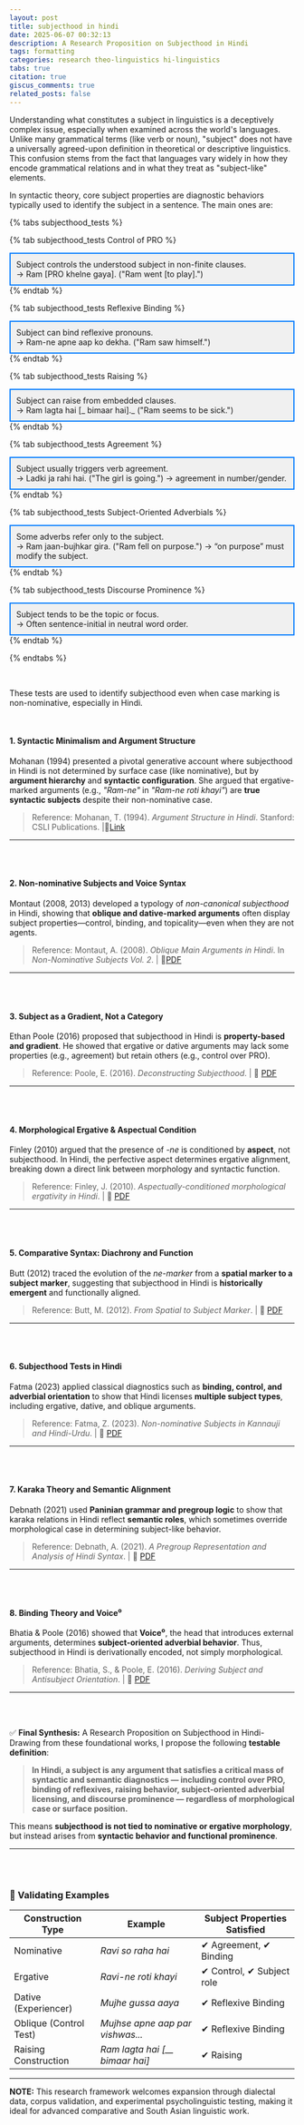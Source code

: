 ```yaml
---
layout: post
title: subjecthood in hindi
date: 2025-06-07 00:32:13
description: A Research Proposition on Subjecthood in Hindi
tags: formatting 
categories: research theo-linguistics hi-linguistics
tabs: true
citation: true
giscus_comments: true
related_posts: false
---
```


Understanding what constitutes a subject in linguistics is a deceptively complex issue, especially when examined across the world's languages. Unlike many grammatical terms (like verb or noun), "subject" does not have a universally agreed-upon definition in theoretical or descriptive linguistics. This confusion stems from the fact that languages vary widely in how they encode grammatical relations and in what they treat as "subject-like" elements.

In syntactic theory, core subject properties are diagnostic behaviors typically used to identify the subject in a sentence. The main ones are:


{% tabs subjecthood_tests %}

{% tab subjecthood_tests Control of PRO %}
<div style="background-color: #f0f0f0; padding: 10px; border: 2px solid #007bff;">
Subject controls the understood subject in non-finite clauses.
<br>
→ Ram [PRO khelne gaya]. ("Ram went [to play].")
</div>
{% endtab %}


{% tab subjecthood_tests Reflexive Binding %}
<div style="background-color: #f0f0f0; padding: 10px; border: 2px solid #007bff;">
Subject can bind reflexive pronouns.
<br>
→ Ram-ne apne aap ko dekha. ("Ram saw himself.")
</div>
{% endtab %}

{% tab subjecthood_tests Raising %}
<div style="background-color: #f0f0f0; padding: 10px; border: 2px solid #007bff;">
Subject can raise from embedded clauses.
<br>
→ Ram lagta hai [_ bimaar hai]._ ("Ram seems to be sick.")
</div>
{% endtab %}

{% tab subjecthood_tests Agreement %}
<div style="background-color: #f0f0f0; padding: 10px; border: 2px solid #007bff;">
Subject usually triggers verb agreement.
<br>
→ Ladki ja rahi hai. ("The girl is going.") → agreement in number/gender.
</div>
{% endtab %}

{% tab subjecthood_tests Subject-Oriented Adverbials %}
<div style="background-color: #f0f0f0; padding: 10px; border: 2px solid #007bff;">
Some adverbs refer only to the subject.
<br>
→ Ram jaan-bujhkar gira. ("Ram fell on purpose.") → “on purpose” must modify the subject.
</div>
{% endtab %}

{% tab subjecthood_tests Discourse Prominence %}
<div style="background-color: #f0f0f0; padding: 10px; border: 2px solid #007bff;">
Subject tends to be the topic or focus.
<br>
→ Often sentence-initial in neutral word order.
</div>
{% endtab %}

{% endtabs %}

<br>

These tests are used to identify subjecthood even when case marking is non-nominative, especially in Hindi.

<br>

#### 1. Syntactic Minimalism and Argument Structure
Mohanan (1994) presented a pivotal generative account where subjecthood in Hindi is not determined by surface case (like nominative), but by **argument hierarchy** and **syntactic configuration**. She argued that ergative-marked arguments (e.g., *"Ram-ne"* in *"Ram-ne roti khayi"*) are **true syntactic subjects** despite their non-nominative case.

> Reference: Mohanan, T. (1994). *Argument Structure in Hindi*. Stanford: CSLI Publications. |📘[Link](https://books.google.com/books?id=Pnyo3SJTMngC)

---

<br>
<br>

#### 2. Non-nominative Subjects and Voice Syntax
Montaut (2008, 2013) developed a typology of *non-canonical subjecthood* in Hindi, showing that **oblique and dative-marked arguments** often display subject properties—control, binding, and topicality—even when they are not agents.

> Reference: Montaut, A. (2008). *Oblique Main Arguments in Hindi*. In _Non-Nominative Subjects Vol. 2_. | 📖[PDF](https://www.degruyter.com/document/doi/10.1075/tsl.61.04mon/html)

---

<br>
<br>

#### 3. Subject as a Gradient, Not a Category
Ethan Poole (2016) proposed that subjecthood in Hindi is **property-based and gradient**. He showed that ergative or dative arguments may lack some properties (e.g., agreement) but retain others (e.g., control over PRO).

> Reference: Poole, E. (2016). *Deconstructing Subjecthood*. | 📖 [PDF](https://ethanpoole.com/papers/poole-2016-subjecthood.pdf)

---

<br>
<br>

#### 4. Morphological Ergative & Aspectual Condition
Finley (2010) argued that the presence of *-ne* is conditioned by **aspect**, not subjecthood. In Hindi, the perfective aspect determines ergative alignment, breaking down a direct link between morphology and syntactic function.

> Reference: Finley, J. (2010). *Aspectually-conditioned morphological ergativity in Hindi*. | 📖 [PDF](https://archipel.uqam.ca/3870/1/D1976.pdf)

---

<br>
<br>

#### 5. Comparative Syntax: Diachrony and Function
Butt (2012) traced the evolution of the *ne-marker* from a **spatial marker to a subject marker**, suggesting that subjecthood in Hindi is **historically emergent** and functionally aligned.

> Reference: Butt, M. (2012). *From Spatial to Subject Marker*. | 📖 [PDF](https://ling.sprachwiss.uni-konstanz.de/pages/home/butt/main/papers/iceland12-hnd.pdf)

---

<br>
<br>

#### 6. Subjecthood Tests in Hindi
Fatma (2023) applied classical diagnostics such as **binding, control, and adverbial orientation** to show that Hindi licenses **multiple subject types**, including ergative, dative, and oblique arguments.

> Reference: Fatma, Z. (2023). *Non-nominative Subjects in Kannauji and Hindi-Urdu*. | 📖 [PDF](https://linguistics.uok.edu.in/Files/f6ec3740-422d-4ac1-9f52-ddfe2cffcb28/Journal/e0ccce10-07e2-4088-a575-28b943e4ece8.pdf)

---

<br>
<br>

#### 7. Karaka Theory and Semantic Alignment
Debnath (2021) used **Paninian grammar and pregroup logic** to show that karaka relations in Hindi reflect **semantic roles**, which sometimes override morphological case in determining subject-like behavior.

> Reference: Debnath, A. (2021). *A Pregroup Representation and Analysis of Hindi Syntax*. | 📖 [PDF](https://cdn.iiit.ac.in/cdn/web2py.iiit.ac.in/research_centres/publications/download/mastersthesis.pdf)

---

<br>
<br>

#### 8. Binding Theory and Voice⁰
Bhatia & Poole (2016) showed that **Voice⁰**, the head that introduces external arguments, determines **subject-oriented adverbial behavior**. Thus, subjecthood in Hindi is derivationally encoded, not simply morphological.

> Reference: Bhatia, S., & Poole, E. (2016). *Deriving Subject and Antisubject Orientation*. | 📖 [PDF](https://ojs.ub.uni-konstanz.de/jsal/index.php/fasal/article/view/104/62)

---

<br>
<br>

✅ **Final Synthesis:** A Research Proposition on Subjecthood in Hindi- Drawing from these foundational works, I propose the following **testable definition**:

> **In Hindi, a subject is any argument that satisfies a critical mass of syntactic and semantic diagnostics — including control over PRO, binding of reflexives, raising behavior, subject-oriented adverbial licensing, and discourse prominence — regardless of morphological case or surface position.**

This means **subjecthood is not tied to nominative or ergative morphology**, but instead arises from **syntactic behavior and functional prominence**.

---

<br>
<br>

### 🔬 Validating Examples

| Construction Type       | Example                         | Subject Properties Satisfied |
|-------------------------|----------------------------------|------------------------------|
| Nominative              | *Ravi so raha hai*              | ✔ Agreement, ✔ Binding       |
| Ergative                | *Ravi-ne roti khayi*            | ✔ Control, ✔ Subject role    |
| Dative (Experiencer)    | *Mujhe gussa aaya*              | ✔ Reflexive Binding          |
| Oblique (Control Test)  | *Mujhse apne aap par vishwas...*| ✔ Reflexive Binding          |
| Raising Construction    | *Ram lagta hai [__ bimaar hai]* | ✔ Raising                    |

---


**NOTE:** This research framework welcomes expansion through dialectal data, corpus validation, and experimental psycholinguistic testing, making it ideal for advanced comparative and South Asian linguistic work.
